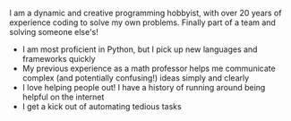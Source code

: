 

 I am a dynamic and creative programming hobbyist, with over 20 years of experience coding to solve my own problems. Finally part of a team and solving someone else's!

- I am most proficient in Python, but I pick up new languages and frameworks quickly
- My previous experience as a math professor helps me communicate complex \(and potentially confusing\!\) ideas simply and clearly
- I love helping people out! I have a history of running around being helpful on the internet
  <!--  - [The TeX StackExchange](https://tex.stackexchange.com/users/25378/kmacinnis)  -->
- I get a kick out of automating tedious tasks

